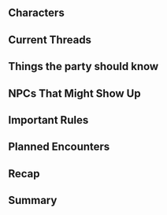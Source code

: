 ## Characters

## Current Threads




## Things the party should know

## NPCs That Might Show Up

## Important Rules

## Planned Encounters

## Recap

## Summary
